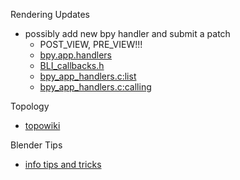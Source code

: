Rendering Updates

- possibly add new bpy handler and submit a patch
    - POST_VIEW, PRE_VIEW!!!
    - [bpy.app.handlers](http://www.blender.org/api/blender_python_api_2_72_1/bpy.app.handlers.html)
    - [BLI_callbacks.h](https://developer.blender.org/diffusion/B/browse/master/source/blender/blenlib/BLI_callbacks.h)
    - [bpy_app_handlers.c:list](https://developer.blender.org/diffusion/B/browse/master/source/blender/python/intern/bpy_app_handlers.c;20a177814815e7e3a1a4a4d37e91880ef98aa68a$46)
    - [bpy_app_handlers.c:calling](https://developer.blender.org/diffusion/B/browse/master/source/blender/python/intern/bpy_app_handlers.c;20a177814815e7e3a1a4a4d37e91880ef98aa68a$229)


Topology

- [topowiki](http://probiner.x10.mx/wiki/doku.php?id=start)


Blender Tips

- [info tips and tricks](https://docs.blender.org/api/blender_python_api_current/info_tips_and_tricks.html)